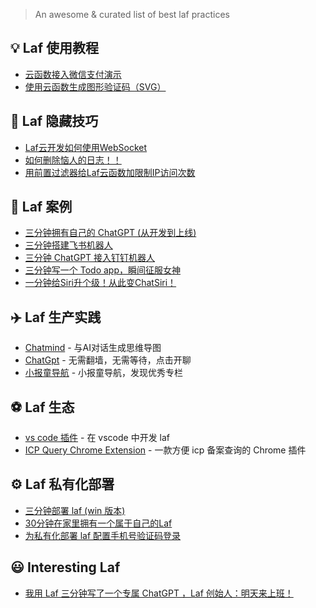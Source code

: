 > An awesome & curated list of best laf practices

## 💡 **Laf 使用教程**
 - [云函数接入微信支付演示](https://forum.laf.run/d/136)
 - [使用云函数生成图形验证码（SVG）](https://forum.laf.run/d/133)

## 🦊 **Laf 隐藏技巧**
 - [Laf云开发如何使用WebSocket](https://forum.laf.run/d/127)
 - [如何删除恼人的日志！！](https://forum.laf.run/d/73)
 - [用前置过滤器给Laf云函数加限制IP访问次数](https://forum.laf.run/d/130)

## 🚀 **Laf 案例**
 - [三分钟拥有自己的 ChatGPT (从开发到上线)](https://zuofeng59556.github.io/my-blog/pages/quickStart/chatGPT/)
 - [三分钟搭建飞书机器人](https://forum.laf.run/d/88)
 - [三分钟 ChatGPT 接入钉钉机器人](https://juejin.cn/post/7211061398680305725)
 - [三分钟写一个 Todo app，瞬间征服女神](https://forum.laf.run/d/151)
 - [一分钟给Siri升个级！从此变ChatSiri！](https://forum.laf.run/d/79)

## ✈️ **Laf 生产实践**
 - [Chatmind](https://www.chatmind.tech/?utm_source=appinn.com)  - 与AI对话生成思维导图
 - [ChatGpt](http://lafai.io/) - 无需翻墙，无需等待，点击开聊
 - [小报童导航](https://forum.laf.run/d/46) - 小报童导航，发现优秀专栏

## ⚽ **Laf 生态**
 - [vs code 插件](https://forum.laf.run/d/67) - 在 vscode 中开发 laf
 - [ICP Query Chrome Extension](https://forum.laf.run/d/49) - 一款方便 icp 备案查询的 Chrome 插件

## ⚙️ **Laf 私有化部署**
 - [三分钟部署 laf (win 版本)](https://zuofeng59556.github.io/my-blog/pages/quickStart/deployLaf/)
 - [30分钟在家里拥有一个属于自己的Laf](https://forum.laf.run/d/124)
 - [为私有化部署 laf 配置手机号验证码登录](https://forum.laf.run/d/160)

## 😃 **Interesting Laf**
 - [我用 Laf 三分钟写了一个专属 ChatGPT ，Laf 创始人：明天来上班！](https://zuofeng59556.github.io/my-blog/pages/quickStart/offer/)
